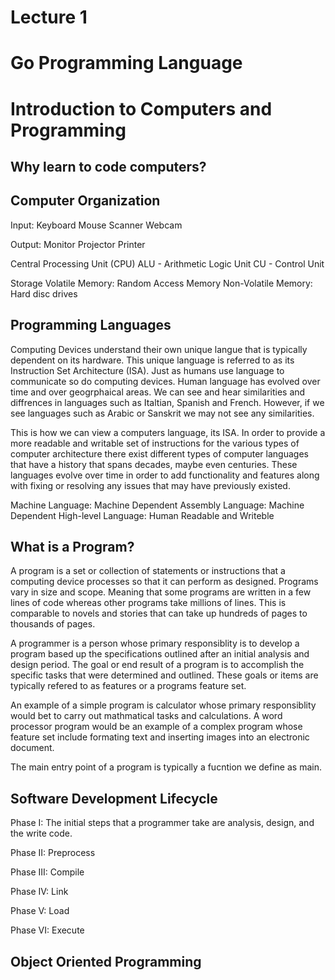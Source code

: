 # Lecture 1
# Go Programming Language

# Introduction to Computers and Programming

## Why learn to code computers?


## Computer Organization

Input: 
Keyboard Mouse Scanner Webcam

Output: 
Monitor Projector Printer

Central Processing Unit (CPU) 
ALU - Arithmetic Logic Unit
CU - Control Unit

Storage
Volatile Memory: Random Access Memory
Non-Volatile Memory: Hard disc drives 


## Programming Languages
Computing Devices understand their own unique langue that is typically dependent
on its hardware. This unique language is referred to as its Instruction Set Architecture (ISA). Just as humans use language to communicate so do computing devices. Human language has evolved over time and over geogrphaical areas. We can see and hear similarities and diffrences in languages such as Italtian, Spanish and French. However, if we see languages such as Arabic or Sanskrit we may not see any similarities. 

This is how we can view a computers language, its ISA. In order to provide a more readable and writable set of instructions for the various types of computer architecture there exist different types of computer languages that have a history that spans decades, maybe even centuries. These languages evolve over time in order to add functionality and features along with fixing or resolving any issues that may have previously existed. 

Machine Language: Machine Dependent
Assembly Language: Machine Dependent
High-level Language: Human Readable and Writeble


## What is a Program?
A program is a set or collection of statements or instructions that a computing device processes so that it can perform as designed. Programs vary in size and scope. Meaning that some programs are written in a few lines of code whereas other programs take millions of lines. This is comparable to novels and stories that can take up hundreds of pages to thousands of pages. 

A programmer is a person whose primary responsiblity is to develop a program based up the specifications outlined after an initial analysis and design period. The goal or end result of a program is to accomplish the specific tasks that were determined and outlined. These goals or items are typically refered to as features or a programs feature set. 

An example of a simple program is calculator whose primary responsiblity would bet to carry out mathmatical tasks and calculations. A word processor program would be an example of a complex program whose feature set include formating text and inserting images into an electronic document. 

The main entry point of a program is typically a fucntion we define as main. 



## Software Development Lifecycle

Phase I: 
The initial steps that a programmer take are analysis, design, and the write code.

Phase II: 
Preprocess

Phase III: 
Compile

Phase IV: 
Link

Phase V: 
Load

Phase VI: 
Execute


## Object Oriented Programming
